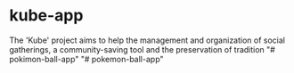 # kube-app
The 'Kube' project aims to help the management and organization of social gatherings, a community-saving tool and the preservation of tradition
"# pokimon-ball-app" 
"# pokemon-ball-app" 
